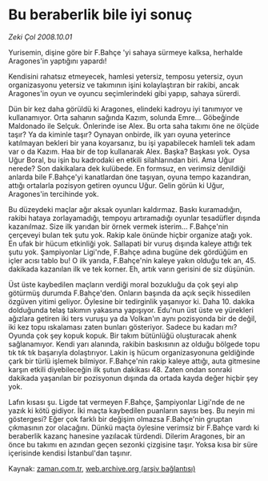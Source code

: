 # Bu beraberlik bile iyi sonuç

*Zeki Çol 2008.10.01*

<tr><td class="metin" colspan="2" style="padding-top: 20px; padding-left: 5px; padding-right: 10px;">Yurisemin, dişine göre bir F.Bahçe 'yi sahaya sürmeye kalksa, herhalde Aragones'in yaptığını yapardı!</td></tr><tr><td class="metin" colspan="2" style="padding-top: 20px; padding-left: 5px; padding-right: 10px;"><p> Kendisini rahatsız etmeyecek, hamlesi yetersiz, temposu yetersiz, oyun organizasyonu yetersiz ve takımının işini kolaylaştıran bir rakibi, ancak Aragones'in oyun ve oyuncu seçimlerindeki gibi yapıp, sahaya sürerdi. 
<p>Dün bir kez daha görüldü ki Aragones, elindeki kadroyu iyi tanımıyor ve kullanamıyor. Orta sahanın sağında Kazım, solunda Emre... Göbeğinde Maldonado ile Selçuk. Önlerinde ise Alex. Bu orta saha takımı öne ne ölçüde taşır? Ya da kiminle taşır? Oynayan onbirde, ilk yarı oyuna yeterince katılmayan bekleri bir yana koyarsanız, bu işi yapabilecek hamleli tek adam var o da Kazım. Haa bir de top kullanarak Alex. Başka? Başkası yok. Oysa Uğur Boral, bu işin bu kadrodaki en etkili silahlarından biri. Ama Uğur nerede? Son dakikalara dek kulübede. En formsuz, en verimsiz denildiği anlarda bile F.Bahçe'yi kanatlardan öne taşıyan, oyuna tempo kazandıran, attığı ortalarla pozisyon getiren oyuncu Uğur. Gelin görün ki Uğur, Aragones'in tercihinde yok. 
<p>Bu düzeydeki maçlar ağır aksak oyunları kaldırmaz. Baskı kuramadığın, rakibi hataya zorlayamadığı, tempoyu artıramadığı oyunlar tesadüfler dışında kazanılmaz. Size ilk yarıdan bir örnek vermek isterim... F.Bahçe'nin çerçeveyi bulan tek şutu yok. Rakip kale önünde hiçbir organize atağı yok. En ufak bir hücum etkinliği yok. Sallapati bir vuruş dışında kaleye attığı tek şutu yok. Şampiyonlar Ligi'nde, F.Bahçe adına bugüne dek gördüğüm en içler acısı tablo bu! O ilk yarıda, F.Bahçe'nin kaleye yakın olduğu tek an, 45. dakikada kazanılan ilk ve tek korner. Eh, artık varın gerisini de siz düşünün.
<p>Üst üste kaybedilen maçların verdiği moral bozukluğu da çok şeyi alıp götürmüş durumda F.Bahçe'den. Onların başında da açık seçik hissedilen özgüven yitimi geliyor. Öylesine bir tedirginlik yaşanıyor ki. Daha 10. dakika dolduğunda telaş takımın yakasına yapışıyor. Edu'nun üst üste ve yürekleri ağızlara getiren iki ters vuruşu ya da Volkan'ın aynı pozisyonda bir de değil, iki kez topu ıskalaması zaten bunları gösteriyor. Sadece bu kadarı mı? Oyunda çok şey kopuk kopuk. Bir takım bütünlüğü oluşturacak ahenk sağlanamıyor. Kendi yarı alanında, rakibin baskısının az olduğu bölgede topu tık tık tık başarıyla dolaştırıyor. Lakin iş hücum organizasyonuna geldiğinde çark bir türlü işlemek bilmiyor. F.Bahçe'nin rakip kaleye attığı, auta gitmesine karşın etkili diyebileceğin ilk şutun dakikası 48. Zaten ondan sonraki dakikada yaşanılan bir pozisyonun dışında da ortada kayda değer hiçbir şey yok. 
<p>Lafın kısası şu. Ligde tat vermeyen F.Bahçe, Şampiyonlar Ligi'nde de ne yazık ki kötü gidiyor. İki maçta kaybedilen puanların sayısı beş. Bu neyin mi göstergesi? Eğer çok farklı bir değişim olmazsa F.Bahçe'nin gruptan çıkmasının zor olacağını. Dünkü maçta öylesine verimsiz bir F.Bahçe vardı ki beraberlik kazanç hanesine yazılacak türdendi. Dilerim Aragones, bir an önce bu takımı en azından geçen sezonki çizgisine taşır. Yoksa kısa bir süre içerisinde kendisi İstanbul'dan taşınır. <br/></p></p></p></p></p></td></tr>

Kaynak: [zaman.com.tr](http://zaman.com.tr/yazar.do?yazino=744496), [web.archive.org (arşiv bağlantısı)](http://web.archive.org/web/20081001145816/http://www.zaman.com.tr:80/yazar.do?yazino=744496)
